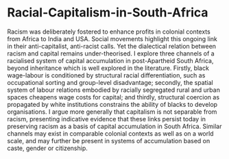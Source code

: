 # Racial-Capitalism-in-South-Africa
Racism was deliberately fostered to enhance profits in colonial contexts from Africa to India and USA. Social movements highlight this ongoing link in their anti-capitalist, anti-racist calls. Yet the dialectical relation between racism and capital remains under-theorised. I explore three channels of a racialised system of capital accumulation in post-Apartheid South Africa, beyond inheritance which is well explored in the literature. Firstly, black wage-labour is conditioned by structural racial differentiation, such as occupational sorting and group-level disadvantage; secondly, the spatial system of labour relations embodied by racially segregated rural and urban spaces cheapens wage costs for capital; and thirdly, structural coercion as propagated by white institutions constrains the ability of blacks to develop organisations. I argue more generally that capitalism is not separable from racism, presenting indicative evidence that these links persist today in preserving racism as a basis of capital accumulation in South Africa. Similar channels may exist in comparable colonial contexts as well as on a world scale, and may further be present in systems of accumulation based on caste, gender or citizenship.

